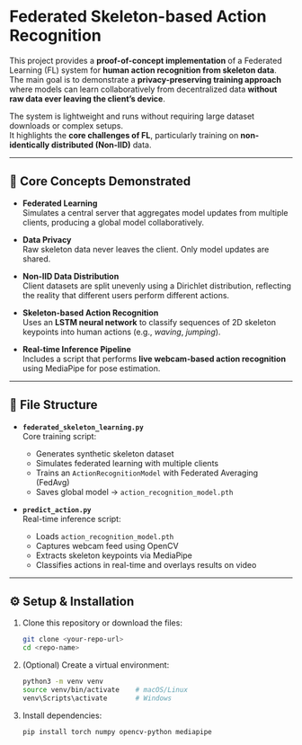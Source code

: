 # Federated Skeleton-based Action Recognition

This project provides a **proof-of-concept implementation** of a Federated Learning (FL) system for **human action recognition from skeleton data**.  
The main goal is to demonstrate a **privacy-preserving training approach** where models can learn collaboratively from decentralized data **without raw data ever leaving the client’s device**.

The system is lightweight and runs without requiring large dataset downloads or complex setups.  
It highlights the **core challenges of FL**, particularly training on **non-identically distributed (Non-IID)** data.

---

## 🚀 Core Concepts Demonstrated

- **Federated Learning**  
  Simulates a central server that aggregates model updates from multiple clients, producing a global model collaboratively.

- **Data Privacy**  
  Raw skeleton data never leaves the client. Only model updates are shared.

- **Non-IID Data Distribution**  
  Client datasets are split unevenly using a Dirichlet distribution, reflecting the reality that different users perform different actions.

- **Skeleton-based Action Recognition**  
  Uses an **LSTM neural network** to classify sequences of 2D skeleton keypoints into human actions (e.g., *waving*, *jumping*).

- **Real-time Inference Pipeline**  
  Includes a script that performs **live webcam-based action recognition** using MediaPipe for pose estimation.

---

## 📂 File Structure

- **`federated_skeleton_learning.py`**  
  Core training script:
  - Generates synthetic skeleton dataset  
  - Simulates federated learning with multiple clients  
  - Trains an `ActionRecognitionModel` with Federated Averaging (FedAvg)  
  - Saves global model → `action_recognition_model.pth`

- **`predict_action.py`**  
  Real-time inference script:
  - Loads `action_recognition_model.pth`  
  - Captures webcam feed using OpenCV  
  - Extracts skeleton keypoints via MediaPipe  
  - Classifies actions in real-time and overlays results on video  

---

## ⚙️ Setup & Installation

1. Clone this repository or download the files:
   ```bash
   git clone <your-repo-url>
   cd <repo-name>

2.	(Optional) Create a virtual environment:
    ```bash
    python3 -m venv venv
    source venv/bin/activate    # macOS/Linux
    venv\Scripts\activate       # Windows

3.	Install dependencies:
    ```bash
    pip install torch numpy opencv-python mediapipe